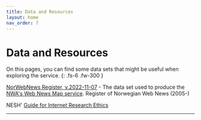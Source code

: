 ```yaml
---
title: Data and Resources
layout: home
nav_order: 7
---
```


# Data and Resources

On this pages, you can find some data sets that might be useful when exploring the service.
{: .fs-6 .fw-300 }

[NorWebNews Register, v.2022-11-07](./maps/norWebNews-register-v2022-11-07.json) - The data set used to produce the [NWA's Web News Map service](https://nettarkivet.beta.nb.no/map). Register of Norwegian Web News (2005-)

NESH' [Guide for Internet Research Ethics](../images/forskningsetisk-veileder-for-internettforskning-2018-interaktiv.pdf)


----
